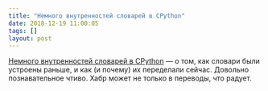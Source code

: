 ```yaml
---
title: "Немного внутренностей словарей в CPython"
date: 2018-12-19 11:00:05
tags: []
layout: post
---
```


[Немного внутренностей словарей в CPython](https://habr.com/post/432996/) — о том, как словари были устроены раньше, и как (и почему) их переделали сейчас. Довольно познавательное чтиво. Хабр может не только в переводы, что радует.
